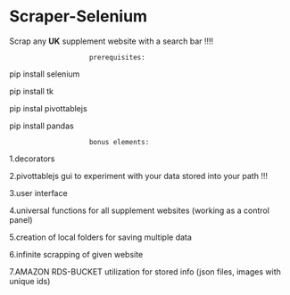 # Scraper-Selenium

Scrap any **UK** supplement website with a search bar !!!!

                        prerequisites:
pip install selenium                        

pip install tk

pip instal pivottablejs

pip install pandas

                        bonus elements:

1.decorators 

2.pivottablejs gui to experiment with your data stored into your path !!!

3.user interface

4.universal functions for all supplement websites (working as a control panel)

5.creation of local folders for saving multiple data

6.infinite scrapping of given website

7.AMAZON RDS-BUCKET utilization for stored info (json files, images with unique ids) 
